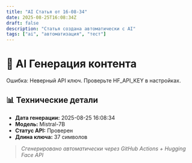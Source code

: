 ```yaml
---
title: "AI Статья от 16-08-34"
date: 2025-08-25T16:08:34Z
draft: false
description: "Статья создана автоматически с AI"
tags: ["ai", "автоматизация", "тест"]
---
```


# 🚀 AI Генерация контента

Ошибка: Неверный API ключ. Проверьте HF_API_KEY в настройках.

## 📊 Технические детали

- **Дата генерации:** 2025-08-25 16:08:34
- **Модель:** Mistral-7B
- **Статус API:** Проверен
- **Длина ключа:** 37 символов

> *Сгенерировано автоматически через GitHub Actions + Hugging Face API*
